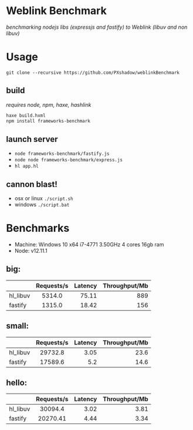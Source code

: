 Weblink Benchmark
=====
*benchmarking nodejs libs (expressjs and fastify) to Weblink (libuv and non libuv)*

Usage
====
```git clone --recursive https://github.com/PXshadow/weblinkBenchmark```

## build
*requires node, npm, haxe, hashlink*
```sh
haxe build.hxml
npm install frameworks-benchmark
```

## launch server
* ```node frameworks-benchmark/fastify.js```
* ```node node frameworks-benchmark/express.js```
* ```hl app.hl```

## cannon blast!
* osx or linux ```./script.sh```
* windows ```./script.bat```

Benchmarks
=====
* Machine: Windows 10 x64 i7-4771 3.50GHz 4 cores 16gb ram
* Node: v12.11.1
## big: 


|          | Requests/s | Latency | Throughput/Mb |
| :--      | :-:        | --:     | --:           |
| hl_libuv | 5314.0     | 75.11   | 889           |
| fastify  | 1315.0     | 18.42   | 156           |

## small:


|          | Requests/s | Latency | Throughput/Mb |
| :--      | :-:        | --:     | --:           |
| hl_libuv | 29732.8    | 3.05    | 23.6          |
| fastify  | 17589.6    | 5.2     | 14.6          |

## hello:


|          | Requests/s | Latency | Throughput/Mb |
| :--      | :-:        | --:     | --:           |
| hl_libuv | 30094.4    | 3.02    | 3.81          |
| fastify  | 20270.41   | 4.44    | 3.34          |